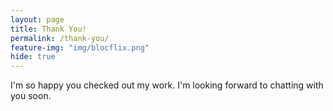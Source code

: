 ```yaml
---
layout: page
title: Thank You!
permalink: /thank-you/
feature-img: "img/blocflix.png"
hide: true
---
```


I'm so happy you checked out my work. I'm looking forward to chatting with you soon.  
